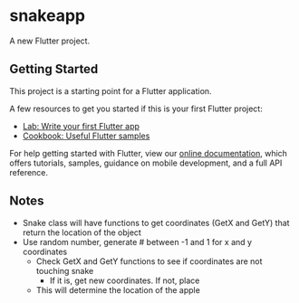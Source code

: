 # snakeapp

A new Flutter project.

## Getting Started

This project is a starting point for a Flutter application.

A few resources to get you started if this is your first Flutter project:

- [Lab: Write your first Flutter app](https://flutter.dev/docs/get-started/codelab)
- [Cookbook: Useful Flutter samples](https://flutter.dev/docs/cookbook)

For help getting started with Flutter, view our
[online documentation](https://flutter.dev/docs), which offers tutorials,
samples, guidance on mobile development, and a full API reference.

## Notes

- Snake class will have functions to get coordinates (GetX and GetY) that return the location of the object
- Use random number, generate # between -1 and 1 for x and y coordinates  
  - Check GetX and GetY functions to see if coordinates are not touching snake
    - If it is, get new coordinates. If not, place
  - This will determine the location of the apple

